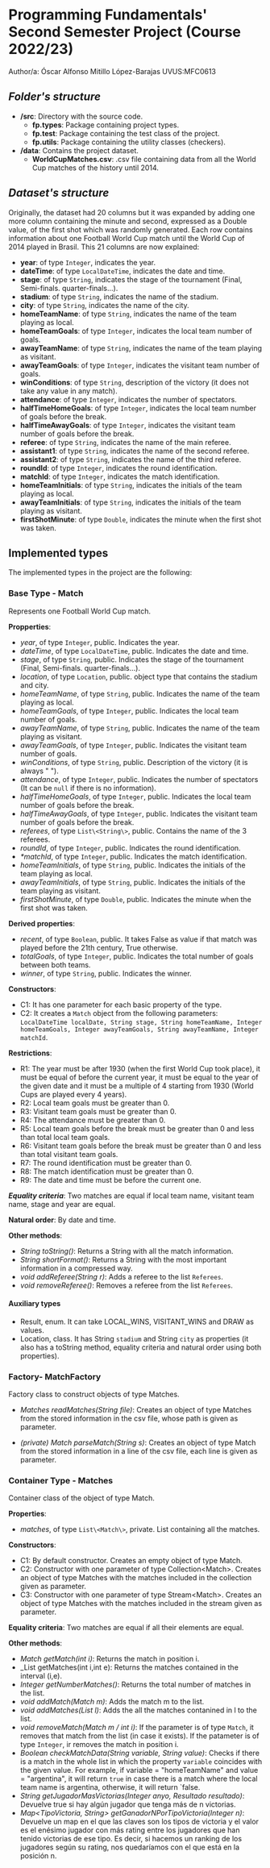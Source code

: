# Programming Fundamentals' Second Semester Project (Course 2022/23)
Author/a: Óscar Alfonso Mitillo López-Barajas   UVUS:MFC0613

## *Folder's structure*

* **/src**: Directory with the source code.
  * **fp.types**: Package containing project types.
  * **fp.test**: Package containing the test class of the project.
  * **fp.utils**:  Package containing the utility classes (checkers). 
* **/data**: Contains the project dataset.
    * **WorldCupMatches.csv**: .csv file containing data from all the World Cup matches of the history until 2014.
    
## *Dataset's structure*

Originally, the dataset had 20 columns but it was expanded by adding one more column containing the minute and second, expressed as a Double value, of the first shot which was randomly generated. Each row contains information about one Football World Cup match until the World Cup of 2014 played in Brasil. This 21 columns are now explained:

* **year**: of type `Integer`,  indicates the year.
* **dateTime**: of type `LocalDateTime`, indicates the date and time.
* **stage**: of type `String`, indicates the stage of the tournament (Final, Semi-finals. quarter-finals...).
* **stadium**: of type `String`, indicates the name of the stadium.
* **city**: of type `String`, indicates the name of the city.
* **homeTeamName**: of type `String`, indicates the name of the team playing as local.
* **homeTeamGoals**: of type `Integer`, indicates the local team number of goals. 
* **awayTeamName**: of type `String`, indicates the name of the team playing as visitant.
* **awayTeamGoals**: of type `Integer`, indicates the visitant team number of goals.
* **winConditions**: of type `String`, description of the victory (it does not take any value in any match).
* **attendance**: of type `Integer`, indicates the number of spectators.
* **halfTimeHomeGoals**: of type `Integer`, indicates the local team number of goals before the break.
* **halfTimeAwayGoals**: of type `Integer`, indicates the visitant team number of goals before the break.
* **referee**: of type `String`, indicates the name of the main referee.
* **assistant1**: of type `String`, indicates the name of the second referee.
* **assistant2**: of type `String`, indicates the name of the third referee.
* **roundId**: of type `Integer`, indicates the round identification.
* **matchId**: of type `Integer`, indicates the match identification.
* **homeTeamInitials**: of type `String`, indicates the initials of the team playing as local.
* **awayTeamInitials**: of type `String`, indicates the initials of the team playing as visitant.
* **firstShotMinute**: of type `Double`, indicates the minute when the first shot was taken.

## Implemented types

The implemented types in the project are the following:

### Base Type - Match
Represents one Football World Cup match.

**Propperties**:

- _year_, of type `Integer`, public. Indicates the year.
- _dateTime_, of type `LocalDateTime`, public. Indicates the date and time.
- _stage_, of type `String`, public. Indicates the stage of the tournament (Final, Semi-finals. quarter-finals...).
- _location_, of type `Location`, public. object type that contains the stadium and city.
- _homeTeamName_, of type `String`, public. Indicates the name of the team playing as local.
- _homeTeamGoals_, of type `Integer`, public. Indicates the local team number of goals. 
- _awayTeamName_, of type `String`, public. Indicates the name of the team playing as visitant.
- _awayTeamGoals_, of type `Integer`, public. Indicates the visitant team number of goals.
- _winConditions_, of type `String`, public. Description of the victory (it is always " ").
- _attendance_, of type `Integer`, public. Indicates the number of spectators (It can be `null` if there is no information).
- _halfTimeHomeGoals_, of type `Integer`, public. Indicates the local team number of goals before the break.
- _halfTimeAwayGoals_, of type `Integer`, public. Indicates the visitant team number of goals before the break.
- _referees_, of type `List\<String\>`, public. Contains the name of the 3 referees.
- _roundId_, of type `Integer`, public. Indicates the round identification.
- _*matchId_, of type `Integer`, public. Indicates the match identification.
- _homeTeamInitials_, of type `String`, public. Indicates the initials of the team playing as local.
- _awayTeamInitials_, of type `String`, public. Indicates the initials of the team playing as visitant.
- _firstShotMinute_, of type `Double`, public. Indicates the minute when the first shot was taken.

**Derived properties**:

- _recent_, of type `Boolean`, public. It takes False as value if that match was played before the 21th century, True otherwise.
- _totalGoals_, of type `Integer`, public. Indicates the total number of goals between both teams.
- _winner_, of type `String`, public. Indicates the winner.

**Constructors**: 

- C1: It has one parameter for each basic property of the type.
- C2: It creates a `Match` object from the following parameters: ```LocalDateTime localDate, String stage, String homeTeamName, Integer homeTeamGoals, Integer awayTeamGoals, String awayTeamName, Integer matchId```.

**Restrictions**:
 
- R1: The year must be after 1930 (when the first World Cup took place), it must be equal of before the current year, it must be equal to the year of the given date and it must be a multiple of 4 starting from 1930 (World Cups are played every 4 years).
- R2: Local team goals must be greater than 0.
- R3: Visitant team goals must be greater than 0.
- R4: The attendance must be greater than 0.
- R5: Local team goals before the break must be greater than 0 and less than total local team goals.
- R6: Visitant team goals before the break must be greater than 0 and less than total visitant team goals.
- R7: The round identification must be greater than 0.
- R8: The match identification must be greater than 0.
- R9: The date and time must be before the current one.

***Equality criteria***: Two matches are equal if local team name, visitant team name, stage and year are equal.

**Natural order**: By date and time.

**Other methods**:

- _String toString()_: Returns a String with all the match information.
- _String shortFormat()_: Returns a String with the most important information in a compressed way.
- _void addReferee(String r)_: Adds a referee to the list `Referees`.
- _void removeReferee()_: Removes a referee from the list `Referees`.

#### Auxiliary types

- Result, enum. It can take LOCAL_WINS, VISITANT_WINS and DRAW as values.
- Location, class. It has String `stadium` and String `city` as properties (it also has a toString method, equality criteria and natural order using both properties).

### Factory- MatchFactory

Factory class to construct objects of type Matches.

- _Matches readMatches(String file)_: Creates an object of type Matches from the stored information in the csv file, whose path is given as parameter.

- _(private) Match parseMatch(String s)_: Creates an object of type Match from the stored information in a line of the csv file, each line is given as parameter.

### Container Type - Matches

Container class of the object of type Match.

**Properties**:

-  _matches_, of type `List\<Match\>`, private. List containing all the matches. 
 
**Constructors**: 

- C1: By default constructor. Creates an empty object of type Match.
- C2:  Constructor with one parameter of type Collection\<Match\>. Creates an object of type Matches with the matches included in the collection given as parameter.
- C3: Constructor with one parameter of type Stream\<Match\>. Creates an object of type Matches with the matches included in the stream given as parameter.

**Equality criteria**: Two matches are equal if all their elements are equal.

**Other methods**:

- _Match getMatch(int i)_: Returns the match in position i.
- _List<Match> getMatches(int i,int e): Returns the matches contained in the interval (i,e).
- _Integer getNumberMatches()_: Returns the total number of matches in the list.
- _void addMatch(Match m)_: Adds the match m to the list.
- _void addMatches(List<Match> l)_: Adds the all the matches contanined in l to the list.
- _void removeMatch(Match m / int i)_: If the parameter is of type `Match`, it removes that match from the list (in case it exists). If the patameter is of type `Integer`, ir removes the match in position i.
- _Boolean checkMatchData(String variable, String value)_: Checks if there is a match in the whole list in which the property `variable` coincides with the given value. For example, if variable = "homeTeamName" and value = "argentina", it will return `true` in case there is a match where the local team name is argentina, otherwise, it will return `false.
- _String getJugadorMasVictorias(Integer anyo, Resultado resultado)_:
Devuelve true si hay algún jugador que tenga más de n victorias.
- _Map<TipoVictoria, String> getGanadorNPorTipoVictoria(Integer n)_:
Devuelve un map en el que las claves son los tipos de victoria y el valor es el enésimo jugador con más rating entre los jugadores que han tenido victorias de ese tipo. Es decir, si hacemos un ranking de los jugadores según su rating, nos quedaríamos con el que está en la posición n.


